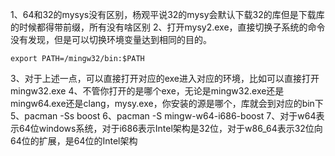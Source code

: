 1、64和32的mysys没有区别，杨观平说32的mysy会默认下载32的库但是下载库的时候都得带前缀，所有没有啥区别
2、打开mysy2.exe，直接切换子系统的命令没有发现，但是可以切换环境变量达到相同的目的。
```
export PATH=/mingw32/bin:$PATH
```
3、对于上述一点，可以直接打开对应的exe进入对应的环境，比如可以直接打开mingw32.exe
4、不管你打开的是哪个exe，无论是mingw32.exe还是mingw64.exe还是clang，mysy.exe，你安装的源是哪个，库就会到对应的bin下
5、pacman -Ss boost
6、pacman -S mingw-w64-i686-boost
7、对于w64表示64位windows系统，对于i686表示Intel架构是32位，对于w86_64表示32位向64位的扩展，是64位的Intel架构
